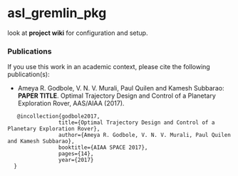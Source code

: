 # asl_gremlin_pkg

look at **project wiki** for configuration and setup.

### Publications

If you use this work in an academic context, please cite the following publication(s):

* Ameya R. Godbole, V. N. V. Murali, Paul Quilen and Kamesh Subbarao: **PAPER TITLE**. Optimal Trajectory Design and Control of a Planetary Exploration Rover, AAS/AIAA (2017).
```
   @incollection{godbole2017,
                title={Optimal Trajectory Design and Control of a Planetary Exploration Rover},
                author={Ameya R. Godbole, V. N. V. Murali, Paul Quilen and Kamesh Subbarao},
                booktitle={AIAA SPACE 2017},
                pages={14},
                year={2017}
  }
```
